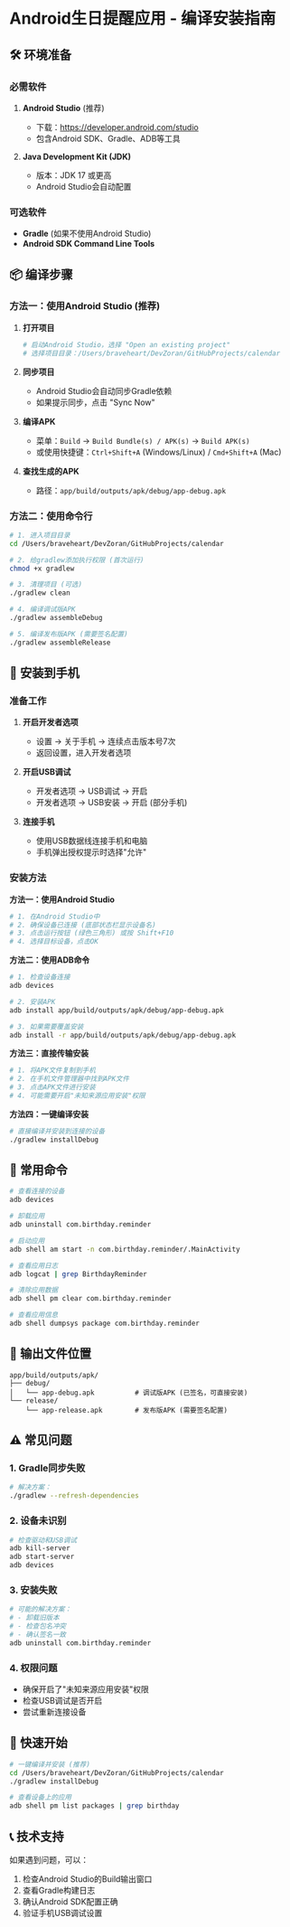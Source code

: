 # Android生日提醒应用 - 编译安装指南

## 🛠️ 环境准备

### 必需软件
1. **Android Studio** (推荐)
   - 下载：https://developer.android.com/studio
   - 包含Android SDK、Gradle、ADB等工具

2. **Java Development Kit (JDK)**
   - 版本：JDK 17 或更高
   - Android Studio会自动配置

### 可选软件
- **Gradle** (如果不使用Android Studio)
- **Android SDK Command Line Tools**

## 📦 编译步骤

### 方法一：使用Android Studio (推荐)

1. **打开项目**
   ```bash
   # 启动Android Studio，选择 "Open an existing project"
   # 选择项目目录：/Users/braveheart/DevZoran/GitHubProjects/calendar
   ```

2. **同步项目**
   - Android Studio会自动同步Gradle依赖
   - 如果提示同步，点击 "Sync Now"

3. **编译APK**
   - 菜单：`Build` → `Build Bundle(s) / APK(s)` → `Build APK(s)`
   - 或使用快捷键：`Ctrl+Shift+A` (Windows/Linux) / `Cmd+Shift+A` (Mac)

4. **查找生成的APK**
   - 路径：`app/build/outputs/apk/debug/app-debug.apk`

### 方法二：使用命令行

```bash
# 1. 进入项目目录
cd /Users/braveheart/DevZoran/GitHubProjects/calendar

# 2. 给gradlew添加执行权限 (首次运行)
chmod +x gradlew

# 3. 清理项目 (可选)
./gradlew clean

# 4. 编译调试版APK
./gradlew assembleDebug

# 5. 编译发布版APK (需要签名配置)
./gradlew assembleRelease
```

## 📱 安装到手机

### 准备工作

1. **开启开发者选项**
   - 设置 → 关于手机 → 连续点击版本号7次
   - 返回设置，进入开发者选项

2. **开启USB调试**
   - 开发者选项 → USB调试 → 开启
   - 开发者选项 → USB安装 → 开启 (部分手机)

3. **连接手机**
   - 使用USB数据线连接手机和电脑
   - 手机弹出授权提示时选择"允许"

### 安装方法

**方法一：使用Android Studio**
```bash
# 1. 在Android Studio中
# 2. 确保设备已连接 (底部状态栏显示设备名)
# 3. 点击运行按钮 (绿色三角形) 或按 Shift+F10
# 4. 选择目标设备，点击OK
```

**方法二：使用ADB命令**
```bash
# 1. 检查设备连接
adb devices

# 2. 安装APK
adb install app/build/outputs/apk/debug/app-debug.apk

# 3. 如果需要覆盖安装
adb install -r app/build/outputs/apk/debug/app-debug.apk
```

**方法三：直接传输安装**
```bash
# 1. 将APK文件复制到手机
# 2. 在手机文件管理器中找到APK文件
# 3. 点击APK文件进行安装
# 4. 可能需要开启"未知来源应用安装"权限
```

**方法四：一键编译安装**
```bash
# 直接编译并安装到连接的设备
./gradlew installDebug
```

## 🔧 常用命令

```bash
# 查看连接的设备
adb devices

# 卸载应用
adb uninstall com.birthday.reminder

# 启动应用
adb shell am start -n com.birthday.reminder/.MainActivity

# 查看应用日志
adb logcat | grep BirthdayReminder

# 清除应用数据
adb shell pm clear com.birthday.reminder

# 查看应用信息
adb shell dumpsys package com.birthday.reminder
```

## 📁 输出文件位置

```
app/build/outputs/apk/
├── debug/
│   └── app-debug.apk          # 调试版APK (已签名，可直接安装)
└── release/
    └── app-release.apk        # 发布版APK (需要签名配置)
```

## ⚠️ 常见问题

### 1. Gradle同步失败
```bash
# 解决方案：
./gradlew --refresh-dependencies
```

### 2. 设备未识别
```bash
# 检查驱动和USB调试
adb kill-server
adb start-server
adb devices
```

### 3. 安装失败
```bash
# 可能的解决方案：
# - 卸载旧版本
# - 检查包名冲突
# - 确认签名一致
adb uninstall com.birthday.reminder
```

### 4. 权限问题
- 确保开启了"未知来源应用安装"权限
- 检查USB调试是否开启
- 尝试重新连接设备

## 🎯 快速开始

```bash
# 一键编译并安装 (推荐)
cd /Users/braveheart/DevZoran/GitHubProjects/calendar
./gradlew installDebug

# 查看设备上的应用
adb shell pm list packages | grep birthday
```

## 📞 技术支持

如果遇到问题，可以：
1. 检查Android Studio的Build输出窗口
2. 查看Gradle构建日志
3. 确认Android SDK配置正确
4. 验证手机USB调试设置
